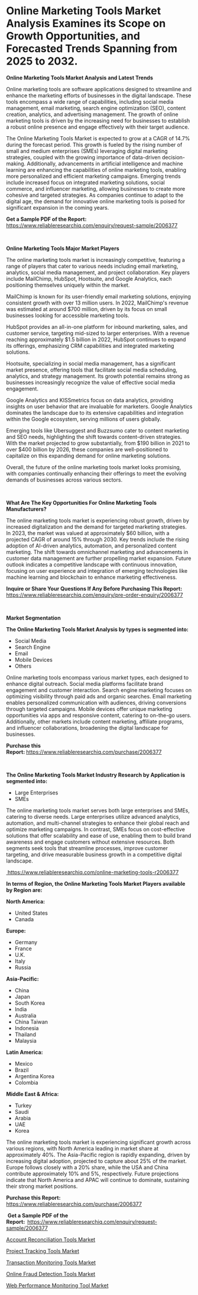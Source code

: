<p><h1>Online Marketing Tools Market Analysis Examines its Scope on Growth Opportunities, and Forecasted Trends Spanning from 2025 to 2032.</h1></p><p><strong>Online Marketing Tools Market Analysis and Latest Trends</strong></p>
<p><p>Online marketing tools are software applications designed to streamline and enhance the marketing efforts of businesses in the digital landscape. These tools encompass a wide range of capabilities, including social media management, email marketing, search engine optimization (SEO), content creation, analytics, and advertising management. The growth of online marketing tools is driven by the increasing need for businesses to establish a robust online presence and engage effectively with their target audience.</p><p>The Online Marketing Tools Market is expected to grow at a CAGR of 14.7% during the forecast period. This growth is fueled by the rising number of small and medium enterprises (SMEs) leveraging digital marketing strategies, coupled with the growing importance of data-driven decision-making. Additionally, advancements in artificial intelligence and machine learning are enhancing the capabilities of online marketing tools, enabling more personalized and efficient marketing campaigns. Emerging trends include increased focus on integrated marketing solutions, social commerce, and influencer marketing, allowing businesses to create more cohesive and targeted strategies. As companies continue to adapt to the digital age, the demand for innovative online marketing tools is poised for significant expansion in the coming years.</p></p>
<p><strong>Get a Sample PDF of the Report:&nbsp;</strong> <a href="https://www.reliableresearchiq.com/enquiry/request-sample/2006377?utm_campaign=1129&utm_medium=2&utm_source=Github&utm_content=ia&utm_term=10032025&utm_id=online-marketing-tools">https://www.reliableresearchiq.com/enquiry/request-sample/2006377</a></p>
<p>&nbsp;</p>
<p><strong>Online Marketing Tools Major Market Players</strong></p>
<p><p>The online marketing tools market is increasingly competitive, featuring a range of players that cater to various needs including email marketing, analytics, social media management, and project collaboration. Key players include MailChimp, HubSpot, Hootsuite, and Google Analytics, each positioning themselves uniquely within the market.</p><p>MailChimp is known for its user-friendly email marketing solutions, enjoying consistent growth with over 13 million users. In 2022, MailChimp's revenue was estimated at around $700 million, driven by its focus on small businesses looking for accessible marketing tools. </p><p>HubSpot provides an all-in-one platform for inbound marketing, sales, and customer service, targeting mid-sized to larger enterprises. With a revenue reaching approximately $1.5 billion in 2022, HubSpot continues to expand its offerings, emphasizing CRM capabilities and integrated marketing solutions. </p><p>Hootsuite, specializing in social media management, has a significant market presence, offering tools that facilitate social media scheduling, analytics, and strategy management. Its growth potential remains strong as businesses increasingly recognize the value of effective social media engagement.</p><p>Google Analytics and KISSmetrics focus on data analytics, providing insights on user behavior that are invaluable for marketers. Google Analytics dominates the landscape due to its extensive capabilities and integration within the Google ecosystem, serving millions of users globally.</p><p>Emerging tools like Ubersuggest and Buzzsumo cater to content marketing and SEO needs, highlighting the shift towards content-driven strategies. With the market projected to grow substantially, from $190 billion in 2021 to over $400 billion by 2026, these companies are well-positioned to capitalize on this expanding demand for online marketing solutions.</p><p>Overall, the future of the online marketing tools market looks promising, with companies continually enhancing their offerings to meet the evolving demands of businesses across various sectors.</p></p>
<p>&nbsp;</p>
<p><strong>What Are The Key Opportunities For Online Marketing Tools Manufacturers?</strong></p>
<p><p>The online marketing tools market is experiencing robust growth, driven by increased digitalization and the demand for targeted marketing strategies. In 2023, the market was valued at approximately $60 billion, with a projected CAGR of around 15% through 2030. Key trends include the rising adoption of AI-driven analytics, automation, and personalized content marketing. The shift towards omnichannel marketing and advancements in customer data management are further propelling market expansion. Future outlook indicates a competitive landscape with continuous innovation, focusing on user experience and integration of emerging technologies like machine learning and blockchain to enhance marketing effectiveness.</p></p>
<p><strong>Inquire or Share Your Questions If Any Before Purchasing This Report:</strong> <a href="https://www.reliableresearchiq.com/enquiry/pre-order-enquiry/2006377?utm_campaign=1129&utm_medium=2&utm_source=Github&utm_content=ia&utm_term=10032025&utm_id=online-marketing-tools">https://www.reliableresearchiq.com/enquiry/pre-order-enquiry/2006377</a></p>
<p>&nbsp;</p>
<p><strong>Market Segmentation</strong></p>
<p><strong>The Online Marketing Tools Market Analysis by types is segmented into:</strong></p>
<p><ul><li>Social Media</li><li>Search Engine</li><li>Email</li><li>Mobile Devices</li><li>Others</li></ul></p>
<p><p>Online marketing tools encompass various market types, each designed to enhance digital outreach. Social media platforms facilitate brand engagement and customer interaction. Search engine marketing focuses on optimizing visibility through paid ads and organic searches. Email marketing enables personalized communication with audiences, driving conversions through targeted campaigns. Mobile devices offer unique marketing opportunities via apps and responsive content, catering to on-the-go users. Additionally, other markets include content marketing, affiliate programs, and influencer collaborations, broadening the digital landscape for businesses.</p></p>
<p><strong>Purchase this Report:&nbsp;</strong><a href="https://www.reliableresearchiq.com/purchase/2006377?utm_campaign=1129&utm_medium=2&utm_source=Github&utm_content=ia&utm_term=10032025&utm_id=online-marketing-tools">https://www.reliableresearchiq.com/purchase/2006377</a></p>
<p>&nbsp;</p>
<p><strong>The Online Marketing Tools Market Industry Research by Application is segmented into:</strong></p>
<p><ul><li>Large Enterprises</li><li>SMEs</li></ul></p>
<p><p>The online marketing tools market serves both large enterprises and SMEs, catering to diverse needs. Large enterprises utilize advanced analytics, automation, and multi-channel strategies to enhance their global reach and optimize marketing campaigns. In contrast, SMEs focus on cost-effective solutions that offer scalability and ease of use, enabling them to build brand awareness and engage customers without extensive resources. Both segments seek tools that streamline processes, improve customer targeting, and drive measurable business growth in a competitive digital landscape.</p></p>
<p><a href="https://www.reliableresearchiq.com/online-marketing-tools-r2006377?utm_campaign=1129&utm_medium=2&utm_source=Github&utm_content=ia&utm_term=10032025&utm_id=online-marketing-tools">&nbsp;https://www.reliableresearchiq.com/online-marketing-tools-r2006377</a></p>
<p><strong>In terms of Region, the Online Marketing Tools Market Players available by Region are:</strong></p>
<p>
    <p> <strong> North America: </strong>
        <ul>
            <li>United States</li>
            <li>Canada</li>
        </ul>
        </p> 
    <p> <strong> Europe: </strong>
        <ul>
            <li>Germany</li>
            <li>France</li>
            <li>U.K.</li>
            <li>Italy</li>
            <li>Russia</li>
        </ul>
        </p> 
    <p> <strong> Asia-Pacific: </strong>
        <ul>
            <li>China</li>
            <li>Japan</li>
            <li>South Korea</li>
            <li>India</li>
            <li>Australia</li>
            <li>China Taiwan</li>
            <li>Indonesia</li>
            <li>Thailand</li>
            <li>Malaysia</li>
        </ul>
        </p> 
    <p> <strong> Latin America: </strong>
        <ul>
            <li>Mexico</li>
            <li>Brazil</li>
            <li>Argentina Korea</li>
            <li>Colombia</li>
        </ul>
        </p> 
    <p> <strong> Middle East & Africa: </strong>
        <ul>
            <li>Turkey</li>
            <li>Saudi</li>
            <li>Arabia</li>
            <li>UAE</li>
            <li>Korea</li>
        </ul>
    </p>
    </p>
<p><p>The online marketing tools market is experiencing significant growth across various regions, with North America leading in market share at approximately 40%. The Asia-Pacific region is rapidly expanding, driven by increasing digital adoption, projected to capture about 25% of the market. Europe follows closely with a 20% share, while the USA and China contribute approximately 10% and 5%, respectively. Future projections indicate that North America and APAC will continue to dominate, sustaining their strong market positions.</p></p>
<p><strong>Purchase this Report: </strong><a href="https://www.reliableresearchiq.com/purchase/2006377?utm_campaign=1129&utm_medium=2&utm_source=Github&utm_content=ia&utm_term=10032025&utm_id=online-marketing-tools">https://www.reliableresearchiq.com/purchase/2006377</a></p>
<p>&nbsp;<strong>Get a Sample PDF of the Report:&nbsp;&nbsp;</strong><a href="https://www.reliableresearchiq.com/enquiry/request-sample/2006377?utm_campaign=1129&utm_medium=2&utm_source=Github&utm_content=ia&utm_term=10032025&utm_id=online-marketing-tools">https://www.reliableresearchiq.com/enquiry/request-sample/2006377</a></p>
<p><strong></strong></p>
<p><p><a href="https://github.com/iwanesucices/Market-Research-Report-List-1/blob/main/account-reconciliation-tools-market.md?utm_campaign=1129&utm_medium=2&utm_source=Github&utm_content=ia&utm_term=10032025&utm_id=online-marketing-tools">Account Reconciliation Tools Market</a></p><p><a href="https://github.com/trenkkwasek84/Market-Research-Report-List-1/blob/main/project-tracking-tools-market.md?utm_campaign=1129&utm_medium=2&utm_source=Github&utm_content=ia&utm_term=10032025&utm_id=online-marketing-tools">Project Tracking Tools Market</a></p><p><a href="https://github.com/sulvantomppa/Market-Research-Report-List-1/blob/main/transaction-monitoring-tools-market.md?utm_campaign=1129&utm_medium=2&utm_source=Github&utm_content=ia&utm_term=10032025&utm_id=online-marketing-tools">Transaction Monitoring Tools Market</a></p><p><a href="https://github.com/snapetylerho/Market-Research-Report-List-1/blob/main/online-fraud-detection-tools-market.md?utm_campaign=1129&utm_medium=2&utm_source=Github&utm_content=ia&utm_term=10032025&utm_id=online-marketing-tools">Online Fraud Detection Tools Market</a></p><p><a href="https://github.com/stunzkocotpv/Market-Research-Report-List-1/blob/main/web-performance-monitoring-tool-market.md?utm_campaign=1129&utm_medium=2&utm_source=Github&utm_content=ia&utm_term=10032025&utm_id=online-marketing-tools">Web Performance Monitoring Tool Market</a></p></p>